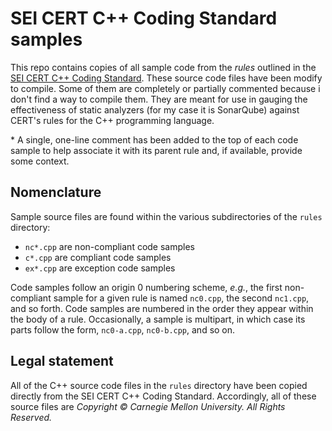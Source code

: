 # SEI CERT C++ Coding Standard samples

This repo contains copies of all sample code from the _rules_ outlined in the [SEI CERT C++ Coding Standard](https://wiki.sei.cmu.edu/confluence/pages/viewpage.action?pageId=88046682). These source code files have been modify to compile. Some of them are completely or partially commented because i don't find a way to compile them. They are meant for use in gauging the effectiveness of static analyzers (for my case it is SonarQube) against CERT's rules for the C++ programming language. 

\* A single, one-line comment has been added to the top of each code sample to help associate it with its parent rule and, if available, provide some context.

## Nomenclature

Sample source files are found within the various subdirectories of the `rules` directory:

- `nc*.cpp` are non-compliant code samples
- `c*.cpp` are compliant code samples
- `ex*.cpp` are exception code samples

Code samples follow an origin 0 numbering scheme, _e.g._, the first non-compliant sample for a given rule is named `nc0.cpp`, the second `nc1.cpp`, and so forth. Code samples are numbered in the order they appear within the body of a rule. Occasionally, a sample is multipart, in which case its parts follow the form, `nc0-a.cpp`, `nc0-b.cpp`, and so on.

## Legal statement

All of the C++ source code files in the `rules` directory have been copied directly from the SEI CERT C++ Coding Standard. Accordingly, all of these source files are _Copyright © Carnegie Mellon University. All Rights Reserved._
